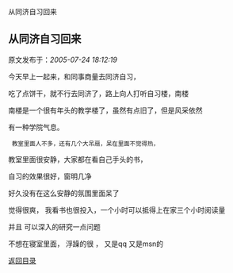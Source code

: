 从同济自习回来
## 从同济自习回来

 原文发布于：*2005-07-24 18:12:19*

  今天早上一起来，和同事商量去同济自习，

吃了点饼干，就不行去同济了，路上向人打听自习楼，南楼

 

南楼是一个很有年头的教学楼了，虽然有点旧了，但是风采依然

有一种学院气息。

     教室里面人不多，还有几个大吊扇，呆在里面不觉得热，

教室里面很安静，大家都在看自己手头的书，

自习的效果很好，窗明几净

 

好久没有在这么安静的氛围里面呆了

觉得很爽，  我看书也很投入，一个小时可以抵得上在家三个小时阅读量

并且 可以深入的研究一点问题

不想在寝室里面， 浮躁的很 ， 又是qq 又是msn的

[返回目录](index.html)
